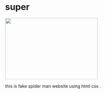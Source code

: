 # super

<img src="https://github.com/AnkitSin24/super/raw/master/assets/89828727/ae541645-4a5d-42ff-8c7d-37d6cf3829ca" width="300" height="200">



this is fake spider man website using html css .
